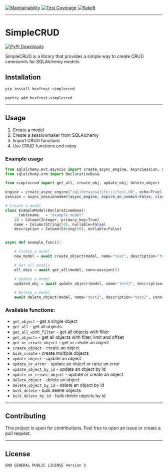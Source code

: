 [![Maintainability](https://api.codeclimate.com/v1/badges/d33ecb2661fb7aedf516/maintainability)](https://codeclimate.com/github/hexfrost/sqlalchemy-models-commands/maintainability)
[![Test Coverage](https://api.codeclimate.com/v1/badges/d33ecb2661fb7aedf516/test_coverage)](https://codeclimate.com/github/hexfrost/sqlalchemy-models-commands/test_coverage)
[![flake8](https://github.com/hexfrost/simplecrud/actions/workflows/linter.yml/badge.svg?branch=staging)](https://github.com/hexfrost/simplecrud/actions/workflows/linter.yml)

***
# SimpleCRUD
[![PyPI Downloads](https://static.pepy.tech/badge/hexfrost-simplecrud)](https://pepy.tech/projects/hexfrost-simplecrud)

SimpleCRUD is a library that provides a simple way to create CRUD commands for SQLAlchemy models.


## Installation

```bash
pip install hexfrost-simplecrud
```
```
poetry add hexfrost-simplecrud
```

***

## Usage

1. Create a model
2. Create a sessionmaker from SQLAlchemy
4. Import CRUD functions
5. Use CRUD functions and enjoy

### Example usage

```python
from sqlalchemy.ext.asyncio import create_async_engine, AsyncSession, async_sessionmaker
from sqlalchemy.orm import DeclarativeBase

from simplecrud import get_all, create_obj, update_obj, delete_object

engine = create_async_engine("sqlite+aiosqlite:///test.db", echo=True)
session = async_sessionmaker(async_engine, expire_on_commit=False, class_=AsyncSession)

# Create a model
class ExampleModel(DeclarativeBase):
    __tablename__ = "example_model"
    id = Column(Integer, primary_key=True)
    name = Column(String(50), nullable=False)
    description = Column(String(50), nullable=False)


async def example_func():

    # Create a model
    new_model = await create_object(model, name="test", description="test", conn=session())

    # Get all models
    all_objs = await get_all(model, conn=session())

    # Update a model
    updated_obj = await update_object(model, name="test2", description="test2", conn=session())

    # Delete a model
    await delete_object(model, name="test2", description="test2", conn=session())

```

### Avaliable functions:
- `get_object` - get a single object
- `get_all` - get all objects
- `get_all_with_filter` - get all objects with filter
- `get_objects` - get all objects with filter, limit and offset
- `get_or_create_object` - get or create an object
- `create_object` - create an object
- `bulk_create` - create multiple objects
- `update_object` - update an object
- `update_or_error` - update an object or raise an error
- `update_object_by_id` - update an object by id
- `update_or_create_object` - update or create an object
- `delete_object` - delete an object
- `delete_object_by_id` - delete an object by id
- `bulk_delete` - bulk delete objects
- `bulk_delete_by_id` - bulk delete objects by id

***

## Contributing

This project is open for contributions. Feel free to open an issue or create a pull request.

***

## License

```GNU GENERAL PUBLIC LICENSE Version 3```

